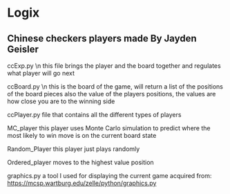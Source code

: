 # Logix
 
## Chinese checkers players made By Jayden Geisler 

ccExp.py \n
	this file brings the player and the board together and regulates what player will go next 

ccBoard.py \n
	this is the board of the game, will return a list of the positions of the board pieces also the value of the players positions, the values are how close you are to the winning side

ccPlayer.py 
	file that contains all the different types of players 

MC_player 
	this player uses Monte Carlo simulation to predict where the most likely to win move is on the current board state

Random_Player 
	this player just plays randomly 

Ordered_player 
	moves to the highest value position

graphics.py 
	a tool I used for displaying the current game acquired from:
	https://mcsp.wartburg.edu/zelle/python/graphics.py
